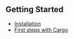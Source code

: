## Getting Started

* [Installation](01-01-installation.html)
* [First steps with Cargo](01-02-first-steps.html)
